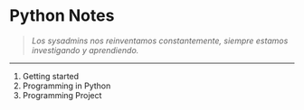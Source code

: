 # Python Notes
> _Los sysadmins nos reinventamos constantemente, siempre estamos investigando y aprendiendo._
___
1. Getting started
2. Programming in Python
3. Programming Project
